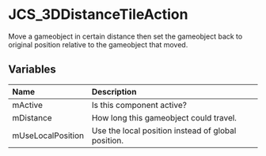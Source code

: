 # JCS_3DDistanceTileAction

Move a gameobject in certain distance then set the gameobject back to original 
position relative to the gameobject that moved.

## Variables

| Name | Description |
|:---|:---|
| mActive | Is this component active? |
| mDistance | How long this gameobject could travel. |
| mUseLocalPosition | Use the local position instead of global position. |
